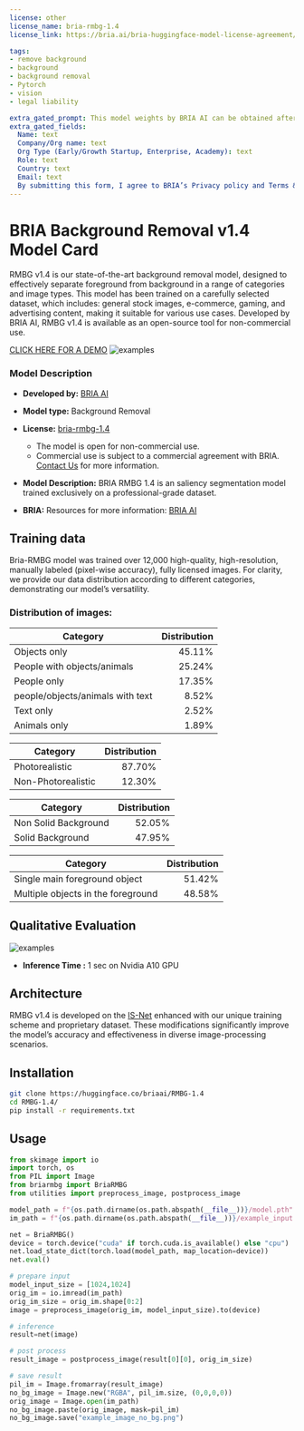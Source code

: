 ```yaml
---
license: other
license_name: bria-rmbg-1.4
license_link: https://bria.ai/bria-huggingface-model-license-agreement/

tags:
- remove background
- background
- background removal
- Pytorch
- vision
- legal liability

extra_gated_prompt: This model weights by BRIA AI can be obtained after a commercial license is agreed upon. Fill in the form below and we reach out to you.
extra_gated_fields:
  Name: text
  Company/Org name: text
  Org Type (Early/Growth Startup, Enterprise, Academy): text
  Role: text
  Country: text
  Email: text
  By submitting this form, I agree to BRIA’s Privacy policy and Terms & conditions, see links below: checkbox
---
```


# BRIA Background Removal v1.4 Model Card

RMBG v1.4 is our state-of-the-art background removal model, designed to effectively separate foreground from background in a range of
categories and image types. This model has been trained on a carefully selected dataset, which includes:
general stock images, e-commerce, gaming, and advertising content, making it suitable for various use cases. 
Developed by BRIA AI, RMBG v1.4 is available as an open-source tool for non-commercial use.

[CLICK HERE FOR A DEMO](https://huggingface.co/spaces/briaai/BRIA-RMBG-1.4)
![examples](t4.png)

### Model Description

- **Developed by:** [BRIA AI](https://bria.ai/)
- **Model type:** Background Removal 
- **License:** [bria-rmbg-1.4](https://bria.ai/bria-huggingface-model-license-agreement/)
  - The model is open for non-commercial use.
  - Commercial use is subject to a commercial agreement with BRIA. [Contact Us](https://bria.ai/contact-us) for more information. 

- **Model Description:** BRIA RMBG 1.4 is an saliency segmentation model trained exclusively on a professional-grade dataset.
- **BRIA:** Resources for more information: [BRIA AI](https://bria.ai/)



## Training data
Bria-RMBG model was trained over 12,000 high-quality, high-resolution, manually labeled (pixel-wise accuracy), fully licensed images.
For clarity, we provide our data distribution according to different categories, demonstrating our model’s versatility.

### Distribution of images:

| Category | Distribution |
| -----------------------------------| -----------------------------------:|
| Objects only | 45.11% |
| People with objects/animals | 25.24% |
| People only | 17.35% |
| people/objects/animals with text | 8.52% |
| Text only | 2.52% |
| Animals only | 1.89% |

| Category | Distribution |
| -----------------------------------| -----------------------------------------:|
| Photorealistic | 87.70% |
| Non-Photorealistic | 12.30% |


| Category | Distribution |
| -----------------------------------| -----------------------------------:|
| Non Solid Background | 52.05% |
| Solid Background | 47.95% 


| Category | Distribution |
| -----------------------------------| -----------------------------------:|
| Single main foreground object | 51.42% |
| Multiple objects in the foreground | 48.58% |


## Qualitative Evaluation

![examples](results.png)

- **Inference Time :** 1 sec on Nvidia A10 GPU

## Architecture

RMBG v1.4 is developed on the [IS-Net](https://github.com/xuebinqin/DIS) enhanced with our unique training scheme and proprietary dataset. These modifications significantly improve the model’s accuracy and effectiveness in diverse image-processing scenarios.

## Installation
```bash
git clone https://huggingface.co/briaai/RMBG-1.4
cd RMBG-1.4/
pip install -r requirements.txt
```

## Usage

```python
from skimage import io
import torch, os
from PIL import Image
from briarmbg import BriaRMBG
from utilities import preprocess_image, postprocess_image

model_path = f"{os.path.dirname(os.path.abspath(__file__))}/model.pth"
im_path = f"{os.path.dirname(os.path.abspath(__file__))}/example_input.jpg"

net = BriaRMBG()
device = torch.device("cuda" if torch.cuda.is_available() else "cpu")
net.load_state_dict(torch.load(model_path, map_location=device))
net.eval()    

# prepare input
model_input_size = [1024,1024]
orig_im = io.imread(im_path)
orig_im_size = orig_im.shape[0:2]
image = preprocess_image(orig_im, model_input_size).to(device)

# inference 
result=net(image)

# post process
result_image = postprocess_image(result[0][0], orig_im_size)

# save result
pil_im = Image.fromarray(result_image)
no_bg_image = Image.new("RGBA", pil_im.size, (0,0,0,0))
orig_image = Image.open(im_path)
no_bg_image.paste(orig_image, mask=pil_im)
no_bg_image.save("example_image_no_bg.png")
```